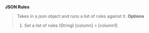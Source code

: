 <b>JSON Rules</b>

> Takes in a json object and runs a list of rules against it.
<b>Options</b>
> 1. Set a list of rules (String) [column] > [column1]